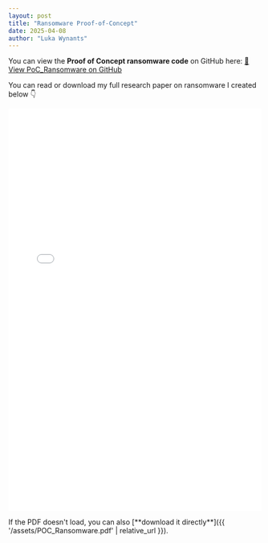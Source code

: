 ```yaml
---
layout: post
title: "Ransomware Proof-of-Concept"
date: 2025-04-08
author: "Luka Wynants"
---
```




<p>
  You can view the <strong>Proof of Concept ransomware code</strong> on GitHub here:  
  <a href="https://github.com/LukaWynants/stage-actwise/tree/main/PoC_ransomware" target="_blank">🔗 View PoC_Ransomware on GitHub</a>
</p>

You can read or download my full research paper on ransomware I created below 👇

<iframe 
    src="{{ '/assets/POC_Ransomware.pdf' | relative_url }}" 
    width="100%" 
    height="800px" 
    style="border:none;">
</iframe>

<p>
  If the PDF doesn't load, you can also [**download it directly**]({{ '/assets/POC_Ransomware.pdf' | relative_url }}).
</p>